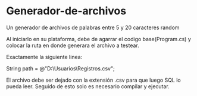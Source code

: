 # Generador-de-archivos
Un generador de archivos de palabras entre 5 y 20 caracteres random

Al iniciarlo en su plataforma, debe de agarrar el codigo base(Program.cs) y colocar la ruta en donde generara el archivo a testear.

Exactamente la siguiente linea:

String path = @"D:\Usuarios\Registros.csv";

El archivo debe ser dejado con la extensión .csv para que luego SQL lo pueda leer. Seguido de esto solo es necesario compilar y ejecutar.

